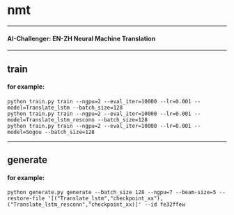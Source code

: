 # nmt
---
#### AI-Challenger: EN-ZH Neural Machine Translation
---
## train
#### for example:
	python train.py train --ngpu=2 --eval_iter=10000 --lr=0.001 --model=Translate_lstm --batch_size=128
 	python train.py train --ngpu=2 --eval_iter=10000 --lr=0.001 --model=Translate_lstm_resconn --batch_size=128
 	python train.py train --ngpu=2 --eval_iter=10000 --lr=0.001 --model=Sogou --batch_size=128

---
## generate
#### for example:
	python generate.py generate --batch_size 128 --ngpu=7 --beam-size=5 --restore-file '[("Translate_lstm","checkpoint_xx"),("Translate_lstm_resconn","checkpoint_xx)]' --id fe32ffew







